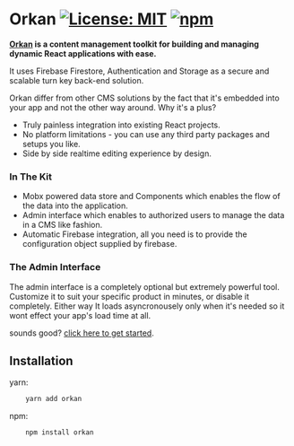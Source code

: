 # Orkan [![License: MIT](https://img.shields.io/badge/License-MIT-yellow.svg)](https://opensource.org/licenses/MIT) [![npm](https://img.shields.io/npm/v/orkan.svg)](https://www.npmjs.com/package/orkan)

__[Orkan](https://www.orkanjs.com) is a content management toolkit for building and managing dynamic React applications with ease.__

It uses Firebase Firestore, Authentication and Storage as a secure and scalable turn key back-end solution.

Orkan differ from other CMS solutions by the fact that it's embedded into your app and not the other way around. Why it's a plus?
- Truly painless integration into existing React projects. 
- No platform limitations - you can use any third party packages and setups you like.
- Side by side realtime editing experience by design.

### In The Kit
- Mobx powered data store and Components which enables the flow of the data into the application.
- Admin interface which enables to authorized users to manage the data in a CMS like fashion.
- Automatic Firebase integration, all you need is to provide the configuration object supplied by firebase.


### The Admin Interface
The admin interface is a completely optional but extremely powerful tool. 
Customize it to suit your specific product in minutes, or disable it completely. 
Either way It loads asyncronousely only when it's needed so it wont effect your app's load time at all.

sounds good? [click here to get started](https://www.orkanjs.com/docs/getting-started).

## Installation
yarn:
```bash
    yarn add orkan
```
npm:
```bash
    npm install orkan
```

